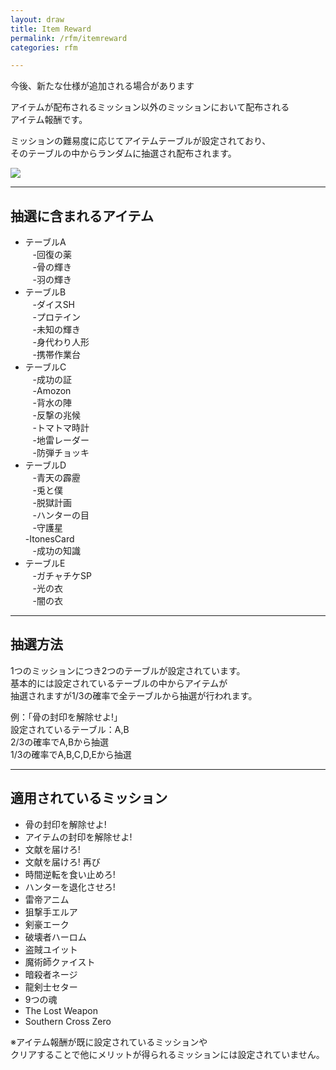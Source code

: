 ```yaml
---
layout: draw
title: Item Reward
permalink: /rfm/itemreward
categories: rfm

---
```

<p class="alert alert-info">今後、新たな仕様が追加される場合があります</p>

アイテムが配布されるミッション以外のミッションにおいて配布される<br>
アイテム報酬です。<br>

ミッションの難易度に応じてアイテムテーブルが設定されており、<br>
そのテーブルの中からランダムに抽選され配布されます。<br>

<img src="http://web.njj12.net/public/images/rfm/ItemReward.png"><br>


---------------------------------------
## 抽選に含まれるアイテム


- テーブルA  
    -回復の薬  
    -骨の輝き   
    -羽の輝き   
- テーブルB  
    -ダイスSH  
    -プロテイン  
    -未知の輝き  
    -身代わり人形  
    -携帯作業台  
- テーブルC  
    -成功の証   
    -Amozon  
    -背水の陣  
    -反撃の兆候  
    -トマトマ時計  
    -地雷レーダー  
    -防弾チョッキ  
- テーブルD  
    -青天の霹靂  
    -兎と僕  
    -脱獄計画  
    -ハンターの目  
    -守護星    
    -ItonesCard  
    -成功の知識  
- テーブルE  
    -ガチャチケSP  
    -光の衣  
    -闇の衣  
    
------------------------------------
## 抽選方法

1つのミッションにつき2つのテーブルが設定されています。  
基本的には設定されているテーブルの中からアイテムが  
抽選されますが1/3の確率で全テーブルから抽選が行われます。  
  
例：「骨の封印を解除せよ!」  
設定されているテーブル：A,B  
2/3の確率でA,Bから抽選  
1/3の確率でA,B,C,D,Eから抽選  
  

------------------------------------------------  
## 適用されているミッション  

+ 骨の封印を解除せよ!
+ アイテムの封印を解除せよ!
+ 文献を届けろ!
+ 文献を届けろ! 再び
+ 時間逆転を食い止めろ!
+ ハンターを退化させろ!
+ 雷帝アニム
+ 狙撃手エルア
+ 剣豪エーク
+ 破壊者ハーロム
+ 盗賊ユイット
+ 魔術師クァイスト
+ 暗殺者ネージ
+ 龍剣士セター
+ 9つの魂
+ The Lost Weapon
+ Southern Cross Zero

※アイテム報酬が既に設定されているミッションや  
 クリアすることで他にメリットが得られるミッションには設定されていません。

  
    
